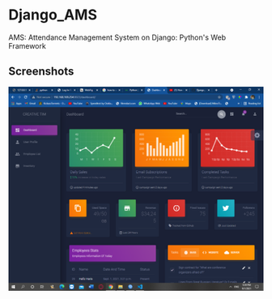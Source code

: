 # Django_AMS
AMS: Attendance Management System on Django: Python's Web Framework

## Screenshots
![alt text](https://github.com/wackymenace/Django_AMS/blob/main/images/dashboard.png)
